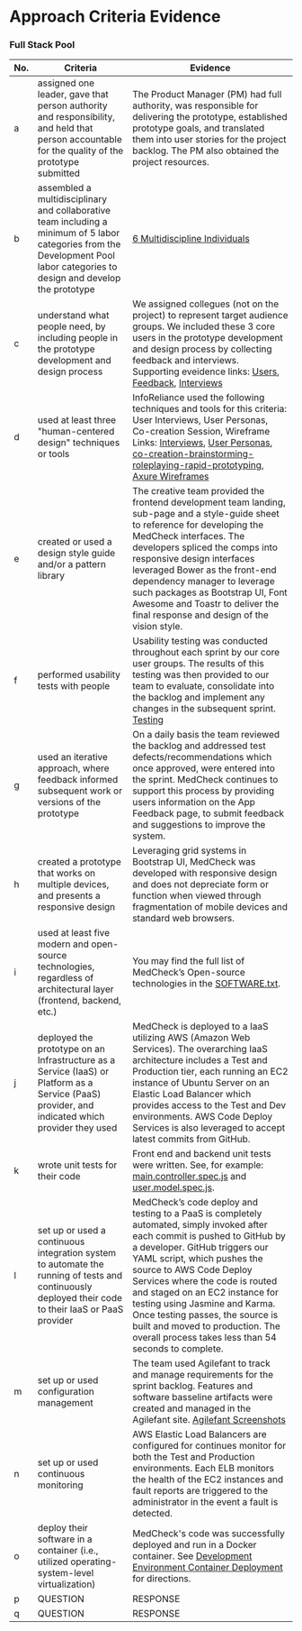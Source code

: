 # Approach Criteria Evidence

### Full Stack Pool
No. | Criteria | Evidence 
--- | --- | ---
a | assigned one leader, gave that person authority and responsibility, and held that person accountable for the quality of the prototype submitted | The Product Manager (PM) had full authority, was responsible for delivering the prototype, established prototype goals, and translated them into user stories for the project backlog. The PM also obtained the project resources.
b | assembled a multidisciplinary and collaborative team including a minimum of 5 labor categories from the Development Pool labor categories to design and develop the prototype | [6 Multidiscipline Individuals](https://github.com/inforeliance/MedCheck/blob/master/Artifacts/Project%20Planning/Files/6%20Multidiscipline%20Individuals.md)
c | understand what people need, by including people in the prototype development and design process | We assigned collegues (not on the project) to represent target audience groups. We included these 3 core users in the prototype development and design process by collecting feedback and interviews. Supporting eveidence links:  [Users](https://github.com/inforeliance/MedCheck/blob/master/Artifacts/Design/Design.md#users), [Feedback](https://github.com/inforeliance/MedCheck/blob/master/Artifacts/Design/Design.md#user-feedback), [Interviews](https://github.com/inforeliance/MedCheck/blob/master/Artifacts/Design/Design.md#interviews)
d | used at least three "human-centered design" techniques or tools | InfoReliance used the following techniques and tools for this criteria: User Interviews, User Personas, Co-creation Session, Wireframe Links: [Interviews](https://github.com/inforeliance/MedCheck/blob/master/Artifacts/Design/Design.md#interviews), [User Personas](https://github.com/inforeliance/MedCheck/blob/master/Artifacts/Design/Design.md#user-personas), [co-creation-brainstorming-roleplaying-rapid-prototyping](https://github.com/inforeliance/MedCheck/blob/master/Artifacts/Design/Design.md#co-creation-brainstorming-roleplaying-rapid-prototyping), [Axure Wireframes](https://github.com/inforeliance/MedCheck/blob/master/Artifacts/Design/Design.md#axure-wire-frames) 
e | created or used a design style guide and/or a pattern library | The creative team provided the frontend development team landing, sub-page and a style-guide sheet to reference for developing the MedCheck interfaces. The developers spliced the comps into responsive design interfaces leveraged Bower as the front-end dependency manager to leverage such packages as Bootstrap UI, Font Awesome and Toastr to deliver the final response and design of the vision style.
f | performed usability tests with people | Usability testing was conducted throughout each sprint by our core user groups. The results of this testing was then provided to our team to evaluate, consolidate into the backlog and implement any changes in the subsequent sprint. [Testing](https://github.com/inforeliance/MedCheck/blob/master/Artifacts/Testing/Testing.md)    
g | used an iterative approach, where feedback informed subsequent work or versions of the prototype | On a daily basis the team reviewed the backlog and addressed test defects/recommendations which once approved, were entered into the sprint. MedCheck continues to support this process by providing users information on the App Feedback page, to submit feedback and suggestions to improve the system.
h | created a prototype that works on multiple devices, and presents a responsive design | Leveraging grid systems in Bootstrap UI, MedCheck was developed with responsive design and does not depreciate form or function when viewed through fragmentation of mobile devices and standard web browsers.
i | used at least five modern and open-source technologies, regardless of architectural layer (frontend, backend, etc.) | You may find the full list of MedCheck’s Open-source technologies in the [SOFTWARE.txt](https://github.com/inforeliance/MedCheck/blob/master/SOFTWARE.txt). 
j | deployed the prototype on an Infrastructure as a Service (IaaS) or Platform as a Service (PaaS) provider, and indicated which provider they used | MedCheck is deployed to a IaaS utilizing AWS (Amazon Web Services). The overarching IaaS architecture includes a Test and Production tier, each running an EC2 instance of Ubuntu Server on an Elastic Load Balancer which provides access to the Test and Dev environments. AWS Code Deploy Services is also leveraged to accept latest commits from GitHub.
k | wrote unit tests for their code | Front end and backend unit tests were written. See, for example: [main.controller.spec.js](https://github.com/inforeliance/MedCheck/blob/master/Source/client/app/main/main.controller.spec.js) and [user.model.spec.js](https://github.com/inforeliance/MedCheck/blob/master/Source/server/api/user/user.model.spec.js). 
l | set up or used a continuous integration system to automate the running of tests and continuously deployed their code to their IaaS or PaaS provider | MedCheck’s code deploy and testing to a PaaS is completely automated, simply invoked after each commit is pushed to GitHub by a developer. GitHub triggers our YAML script, which pushes the source to AWS Code Deploy Services where the code is routed and staged on an EC2 instance for testing using Jasmine and Karma. Once testing passes, the source is built and moved to production. The overall process takes less than 54 seconds to complete.
m | set up or used configuration management | The team used Agilefant to track and manage requirements for the sprint backlog. Features and software basseline artifacts were created and managed in the Agilefant site. [Agilefant Screenshots](https://github.com/inforeliance/MedCheck/blob/master/Artifacts/Project%20Planning/Files/Agilefant%20Screenshots.md)  
n | set up or used continuous monitoring | AWS Elastic Load Balancers are configured for continues monitor for both the Test and Production environments. Each ELB monitors the health of the EC2 instances and fault reports are triggered to the administrator in the event a fault is detected.
o | deploy their software in a container (i.e., utilized operating-system-level virtualization) | MedCheck's code was successfully deployed and run in a Docker container. See [Development Environment Container Deployment](https://github.com/inforeliance/MedCheck/blob/master/Artifacts/Development/Development.md#development-environment-container-deployment) for directions.
p | QUESTION | RESPONSE
q | QUESTION | RESPONSE
